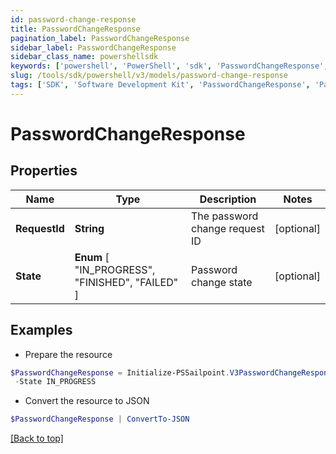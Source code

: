 ```yaml
---
id: password-change-response
title: PasswordChangeResponse
pagination_label: PasswordChangeResponse
sidebar_label: PasswordChangeResponse
sidebar_class_name: powershellsdk
keywords: ['powershell', 'PowerShell', 'sdk', 'PasswordChangeResponse', 'PasswordChangeResponse'] 
slug: /tools/sdk/powershell/v3/models/password-change-response
tags: ['SDK', 'Software Development Kit', 'PasswordChangeResponse', 'PasswordChangeResponse']
---
```



# PasswordChangeResponse

## Properties

Name | Type | Description | Notes
------------ | ------------- | ------------- | -------------
**RequestId** | **String** | The password change request ID | [optional] 
**State** |  **Enum** [  "IN_PROGRESS",    "FINISHED",    "FAILED" ] | Password change state | [optional] 

## Examples

- Prepare the resource
```powershell
$PasswordChangeResponse = Initialize-PSSailpoint.V3PasswordChangeResponse  -RequestId 089899f13a8f4da7824996191587bab9 `
 -State IN_PROGRESS
```

- Convert the resource to JSON
```powershell
$PasswordChangeResponse | ConvertTo-JSON
```


[[Back to top]](#) 

